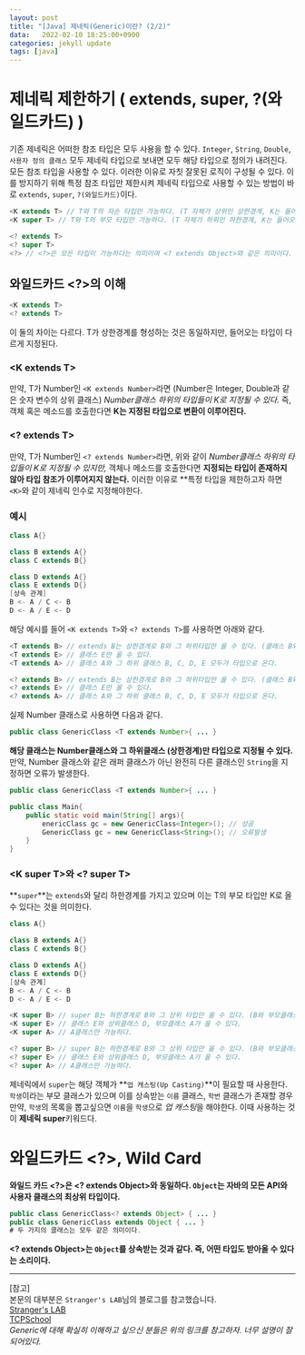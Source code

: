 ```yaml
---
layout: post
title: "[Java] 제네릭(Generic)이란? (2/2)"
data:   2022-02-10 18:25:00+0900
categories: jekyll update
tags: [java]
---
```

# 제네릭 제한하기 ( extends, super, ?(와일드카드) )
기존 제네릭은 어떠한 참조 타입은 모두 사용을 할 수 있다. `Integer`, `String`, `Double`, `사용자 정의 클래스` 모두 제네릭 타입으로 보내면 모두 해당 타입으로 정의가 내려진다. 
모든 참조 타입을 사용할 수 있다. 이러한 이유로 자칫 잘못된 로직이 구성될 수 있다. 이를 방지하기 위해 특정 참조 타입만 제한시켜 제네릭 타입으로 사용할 수 있는 방법이 바로 `extends`, `super`, `?(와일드카드)`이다.  

```java
<K extends T> // T와 T의 자손 타입만 가능하다. (T 자체가 상위인 상한경계, K는 들어오는 타입)
<K super T> // T와 T의 부모 타입만 가능하다. (T 자체가 하위인 하한경계, K는 들어오는 타입)

<? extends T>
<? super T>
<?> // <?>은 모든 타입이 가능하다는 의미이며 <? extends Object>와 같은 의미이다.
```
  
## 와일드카드 <?>의 이해
```java
<K extends T>
<? extends T>
```
이 둘의 차이는 다르다. T가 상한경계를 형성하는 것은 동일하지만, 들어오는 타입이 다르게 지정된다.

### \<K extends T\>

만약, T가 Number인 `<K extends Number>`라면 (Number은 Integer, Double과 같은 숫자 변수의 상위 클래스) *Number클래스 하위의 타입들이 K로 지정될 수 있다.* 즉, 객체 혹은 메소드를 호출한다면 **K는 지정된 타입으로 변환이 이루어진다.**

### <? extends T>

만약, T가 Number인 `<? extends Number>`라면, 위와 같이 *Number클래스 하위의 타입들이 K로 지정될 수 있지만,* 객체나 메소드를 호출한다면 **지정되는 타입이 존재하지 않아 타입 참조가 이루어지지 않는다.** 이러한 이유로 **특정 타입을 제한하고자 하면 `<K>`와 같이 제네릭 인수로 지정해야한다.

### 예시

```java
class A{}

class B extends A{}
class C extends B{}

class D extends A{}
class E extends D{}
[상속 관계]
B <- A / C <- B
D <- A / E <- D
```

해당 예시를 들어 `<K extends T>`와 `<? extends T>`를 사용하면 아래와 같다.

```java
<T extends B> // extends B는 상한경계로 B와 그 하위타입만 올 수 있다. (클래스 B와 B를 상속받은 하위클래스 C)
<T extends E> // 클래스 E만 올 수 있다.
<T extends A> // 클래스 A와 그 하위 클래스 B, C, D, E 모두가 타입으로 온다.

<? extends B> // extends B는 상한경계로 B와 그 하위타입만 올 수 있다. (클래스 B와 B를 상속받은 하위클래스 C)
<? extends E> // 클래스 E만 올 수 있다.
<? extends A> // 클래스 A와 그 하위 클래스 B, C, D, E 모두가 타입으로 온다.
```
  
실제 Number 클래스로 사용하면 다음과 같다.

```java
public class GenericClass <T extends Number>{ ... }
```

**해당 클래스는 Number클래스와 그 하위클래스 (상한경계)만 타입으로 지정될 수 있다.**  
만약, Number 클래스와 같은 래퍼 클래스가 아닌 완전히 다른 클래스인 `String`을 지정하면 오류가 발생한다.

```java
public class GenericClass <T extends Number>{ ... }

public class Main{
    public static void main(String[] args){
        enericClass gc = new GenericClass<Integer>(); // 성공
        GenericClass gc = new GenericClass<String>(); // 오류발생
    }
}
```

### \<K super T\>와 <? super T>
**`super`**는 `extends`와 달리 하한경계를 가지고 있으며 이는 T의 부모 타입만 K로 올 수 있다는 것을 의미한다.

```java
class A{}

class B extends A{}
class C extends B{}

class D extends A{}
class E extends D{}
[상속 관계]
B <- A / C <- B
D <- A / E <- D

<K super B> // super B는 하한경계로 B와 그 상위 타입만 올 수 있다. (B와 부모클래스 A)
<K super E> // 클래스 E와 상위클래스 D, 부모클래스 A가 올 수 있다.
<K super A> // A클래스만 가능하다.

<? super B> // super B는 하한경계로 B와 그 상위 타입만 올 수 있다. (B와 부모클래스 A)
<? super E> // 클래스 E와 상위클래스 D, 부모클래스 A가 올 수 있다.
<? super A> // A클래스만 가능하다.
```
제네릭에서 `super`는 해당 객체가 **`업 캐스팅(Up Casting)`**이 필요할 때 사용한다.  
`학생`이라는 부모 클래스가 있으며 이를 상속받는 `이름` 클래스, `학번` 클래스가 존재할 경우 만약, `학생`의 목록을 뽑고싶으면 `이름`을 `학생`으로 *업 캐스팅*을 해야한다. 이때 사용하는 것이 **제네릭 super**키워드다.

# 와일드카드 <?>, Wild Card
**와일드 카드 <?>은 <? extends Object>와 동일하다. `Object`는 자바의 모든 API와 사용자 클래스의 최상위 타입이다.**

```java
public class GenericClass<? extends Object> { ... }
public class GenericClass extends Object { ... }
# 두 가지의 클래스는 모두 같은 의미이다.
```

**<? extends Object>는 `Object`를 상속받는 것과 같다. 즉, 어떤 타입도 받아올 수 있다는 소리이다.**  
  
  
  
---
[참고]  
본문의 대부분은 `Stranger's LAB`님의 블로그를 참고했습니다.  
[Stranger's LAB](https://st-lab.tistory.com/153?category=830901)  
[TCPSchool](http://www.tcpschool.com/java/java_generic_concept)  
*Generic에 대해 확실히 이해하고 싶으신 분들은 위의 링크를 참고하자. 너무 설명이 잘 되어있다.*